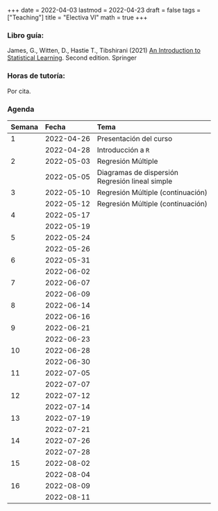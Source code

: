 +++
date      = 2022-04-03
lastmod   = 2022-04-23
draft     = false
tags      = ["Teaching"]
title     = "Electiva VI"
math      = true
+++

### Libro guía:

James, G.,  Witten, D., Hastie T., Tibshirani (2021) [An Introduction to Statistical Learning](https://hastie.su.domains/ISLR2/ISLRv2_website.pdf). Second edition. Springer

 
### Horas de tutoría: 

Por cita.

### Agenda


|Semana |Fecha      |Tema                   |
|:------|:----------|:----------------------|
|1      |2022-04-26 |Presentación del curso |
|&nbsp; |2022-04-28 | Introducción a `R`    |
|2      |2022-05-03 | Regresión Múltiple   |
|&nbsp; |2022-05-05 | Diagramas de dispersión <br> Regresión lineal simple |
|3      |2022-05-10 | Regresión Múltiple (continuación) |
|&nbsp; |2022-05-12 | Regresión Múltiple (continuación) |
|4      |2022-05-17 |                       |
|&nbsp; |2022-05-19 |                       |
|5      |2022-05-24 |                       |
|&nbsp; |2022-05-26 |                       |
|6      |2022-05-31 |                       |
|&nbsp; |2022-06-02 |&nbsp;                 |
|7      |2022-06-07 |&nbsp;                 |
|&nbsp; |2022-06-09 |&nbsp;                 |
|8      |2022-06-14 |&nbsp;                 |
|&nbsp; |2022-06-16 |&nbsp;                 |
|9      |2022-06-21 |&nbsp;                 |
|&nbsp; |2022-06-23 |&nbsp;                 |
|10     |2022-06-28 |&nbsp;                 |
|&nbsp; |2022-06-30 |&nbsp;                 |
|11     |2022-07-05 |&nbsp;                 |
|&nbsp; |2022-07-07 |&nbsp;                 |
|12     |2022-07-12 |&nbsp;                 |
|&nbsp; |2022-07-14 |&nbsp;                 |
|13     |2022-07-19 |&nbsp;                 |
|&nbsp; |2022-07-21 |&nbsp;                 |
|14     |2022-07-26 |&nbsp;                 |
|&nbsp; |2022-07-28 |&nbsp;                 |
|15     |2022-08-02 |&nbsp;                 |
|&nbsp; |2022-08-04 |&nbsp;                 |
|16     |2022-08-09 |&nbsp;                 |
|&nbsp; |2022-08-11 |&nbsp;                 |
